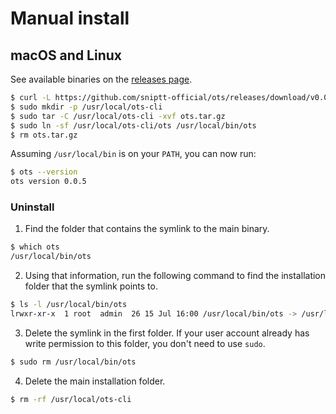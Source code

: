 
# Manual install

## macOS and Linux

See available binaries on the [releases page](https://github.com/sniptt-official/ots/releases).

```sh
$ curl -L https://github.com/sniptt-official/ots/releases/download/v0.0.6/ots_0.0.6_darwin_amd64.tar.gz -o ots.tar.gz
$ sudo mkdir -p /usr/local/ots-cli
$ sudo tar -C /usr/local/ots-cli -xvf ots.tar.gz
$ sudo ln -sf /usr/local/ots-cli/ots /usr/local/bin/ots
$ rm ots.tar.gz
```

Assuming `/usr/local/bin` is on your `PATH`, you can now run:

```sh
$ ots --version
ots version 0.0.5
```

### Uninstall

1.  Find the folder that contains the symlink to the main binary.

```sh
$ which ots
/usr/local/bin/ots
```

2.  Using that information, run the following command to find the installation folder that the symlink points to.

```sh
$ ls -l /usr/local/bin/ots
lrwxr-xr-x  1 root  admin  26 15 Jul 16:00 /usr/local/bin/ots -> /usr/local/ots-cli/ots
```

3.  Delete the symlink in the first folder. If your user account already has write permission to this folder, you don't need to use `sudo`.

```sh
$ sudo rm /usr/local/bin/ots
```

4.  Delete the main installation folder.

```sh
$ rm -rf /usr/local/ots-cli
```
